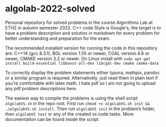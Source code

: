 # algolab-2022-solved

Personal repository for solved problems in the course Algorithms Lab at ETHZ in autumn semester 2022. C++ code Style is Google's, the target is to have a problem description and solution in markdown for every problem for better understanding and preparation for the exam.

The recommended installed version for running the code in this repository are: C++14 (gcc 8.3.1), BGL version 1.55 or newer, CGAL version 4.6 or newer, CMAKE version 3.2 or newer. On Linux install with `sudo apt-get install build-essential libboost-all-dev libcgal-dev cmake cmake-data`

To correctly display the problem statements either typora, mathpix, pandoc or a similar program is required. Alternatively, just read them in plain text if you're comfortable with latex math. I hate pdf so I am not going to upload any pdf problem descriptions here.

The easiest way to compile the problems is using the shell script `algolabVS.sh` in the repo root. First run `chmod +x algolabVS.sh init && ./algolabVS.sh install`. Then run `algolabVS init` in the problem’s folder, then `algolabVS test` or any of the created vs code tasks. More documentation can be found inside the script.
